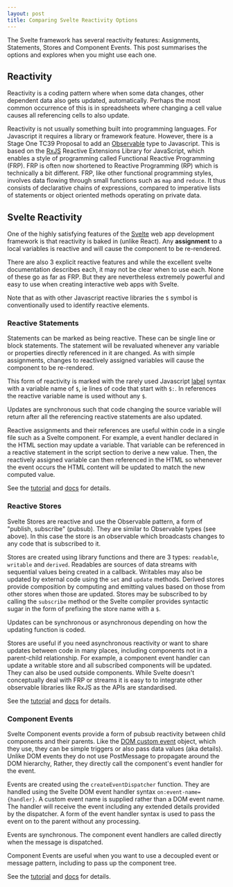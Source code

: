 ```yaml
---
layout: post
title: Comparing Svelte Reactivity Options
---
```


<div class="message"> The Svelte framework has several reactivity features: Assignments, Statements, Stores and Component Events. This post summarises the options and explores when you might use each one.
</div>

## Reactivity

Reactivity is a coding pattern where when some data changes, other dependent data also gets updated, automatically. Perhaps the most common occurrence of this is in spreadsheets where changing a cell value causes all referencing cells to also update.

Reactivity is not usually something built into programming languages. For Javascript it requires a library or framework feature. However, there is a Stage One TC39 Proposal to add an [Observable](https://github.com/tc39/proposal-observable) type to Javascript. This is based on the [RxJS](https://rxjs.dev/) Reactive Extensions Library for JavaScript, which enables a style of programming called Functional Reactive Programming (FRP). FRP is often now shortened to Reactive Programming (RP) which is technically a bit different. FRP, like other functional programming styles, involves data flowing through small functions such as `map` and `reduce`. It thus consists of declarative chains of expressions, compared to imperative lists of statements or object oriented methods operating on private data.

## Svelte Reactivity

One of the highly satisfying features of the [Svelte](https://svelte.dev/) web app development framework is that reactivity is baked in (unlike React). Any **assignment** to a local variables is reactive and will cause the component to be re-rendered.

There are also 3 explicit reactive features and while the excellent svelte documentation describes each, it may not be clear when to use each. None of these go as far as FRP. But they are nevertheless extremely powerful and easy to use when creating interactive web apps with Svelte.

Note that as with other Javascript reactive libraries the `$` symbol is conventionally used to identify reactive elements.

### Reactive Statements

Statements can be marked as being reactive. These can be single line or block statements. The statement will be revaluated whenever any variable or properties directly referenced in it are changed. As with simple assignments, changes to reactively assigned variables will cause the component to be re-rendered.

This form of reactivity is marked with the rarely used Javascript [label](https://developer.mozilla.org/en-US/docs/Web/JavaScript/Reference/Statements/label) syntax with a variable name of `$`, ie lines of code that start with `$:`. In references the reactive variable name is used without any `$`.

Updates are synchronous such that code changing the source variable will return after all the referencing reactive statements are also updated.

Reactive assignments and their references are useful within code in a single file such as a Svelte component. For example, a event handler declared in the HTML section may update a variable.  That variable can be referenced in a reactive statement in the script section to derive a new value. Then, the reactively assigned variable can then referenced in the HTML so whenever the event occurs the HTML content will be updated to match the new computed value.

See the [tutorial](https://svelte.dev/tutorial/reactive-assignments) and [docs](https://svelte.dev/docs#component-format-script-2-assignments-are-reactive) for details.

### Reactive Stores

Svelte Stores are reactive and use the Observable pattern, a form of "publish, subscribe" (pubsub). They are similar to Observable types (see above). In this case the store is an observable which broadcasts changes to any code that is subscribed to it.

Stores are created using library functions and there are 3 types: `readable`, `writable` and `derived`. Readables are sources of data streams with sequential values being created in a callback. Writables may also be updated by external code using the `set` and `update` methods. Derived stores provide composition by computing and emitting values based on those from other stores when those are updated. Stores may be subscribed to by calling the `subscribe` method or the Svelte compiler provides syntactic sugar in the form of prefixing the store name with a `$`.

Updates can be synchronous or asynchronous depending on how the updating function is coded.

Stores are useful if you need asynchronous reactivity or want to share updates between code in many places, including components not in a parent-child relationship. For example, a component event handler can update a writable store and all subscribed components will be updated. They can also be used outside components. While Svelte doesn't conceptually deal with FRP or streams it is easy to to integrate other observable libraries like RxJS as the APIs are standardised.

See the [tutorial](https://svelte.dev/tutorial/writable-stores) and [docs](https://svelte.dev/docs#run-time-svelte-store) for details.

### Component Events

Svelte Component events provide a form of pubsub reactivity between child components and their parents. Like the [DOM custom event](https://developer.mozilla.org/en-US/docs/Web/API/CustomEvent) object, which they use, they can be simple triggers or also pass data values (aka details). Unlike DOM events they do not use PostMessage to propagate around the DOM hierarchy, Rather, they directly call the component's event handler for the event.

Events are created using the `createEventDispatcher` function. They are handled using the Svelte DOM event handler syntax `on:event-name={handler}`. A custom event name is supplied rather than a DOM event name. The handler will receive the event including any extended details provided by the dispatcher. A form of the event handler syntax is used to pass the event on to the parent without any processing.

Events are synchronous. The component event handlers are called directly when the message is dispatched.

Component Events are useful when you want to use a decoupled event or message pattern, including to pass up the component tree.

See the [tutorial](https://svelte.dev/tutorial/component-events) and [docs](https://svelte.dev/docs#run-time-svelte-createeventdispatcher) for details.
